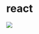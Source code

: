 # react
<img src = "https://ww.namu.la/s/d3e6c0c5ec77788a9566515375a24d9c69c8f547e7fb77ccd405f053460458ce05409008f683d294c5d196e15d986cd94bb3d81e35f74b5da3138dad80c2efdc77af5eac70cc1af8ae766d4d29f73f2730378be095741c431e0fff08f3c8e98f"/>
